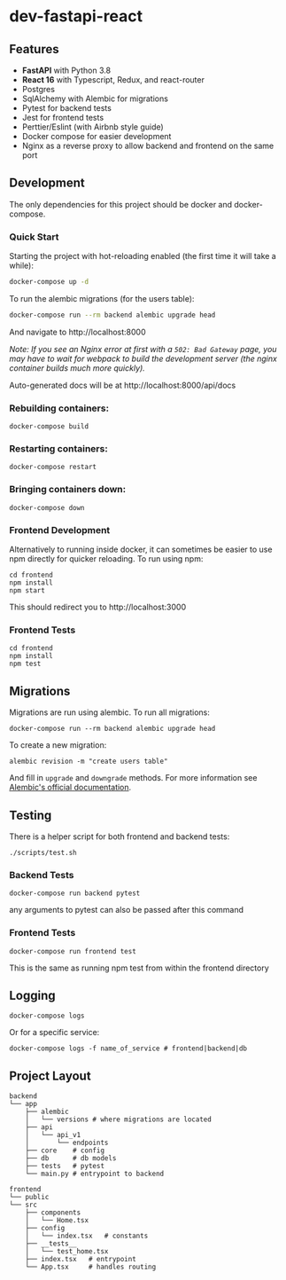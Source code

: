 # dev-fastapi-react

## Features

- **FastAPI** with Python 3.8
- **React 16** with Typescript, Redux, and react-router
- Postgres
- SqlAlchemy with Alembic for migrations
- Pytest for backend tests
- Jest for frontend tests
- Perttier/Eslint (with Airbnb style guide)
- Docker compose for easier development
- Nginx as a reverse proxy to allow backend and frontend on the same port

## Development

The only dependencies for this project should be docker and docker-compose.

### Quick Start

Starting the project with hot-reloading enabled
(the first time it will take a while):

```bash
docker-compose up -d
```

To run the alembic migrations (for the users table):

```bash
docker-compose run --rm backend alembic upgrade head
```

And navigate to http://localhost:8000

_Note: If you see an Nginx error at first with a `502: Bad Gateway` page, you may have to wait for webpack to build the development server (the nginx container builds much more quickly)._

Auto-generated docs will be at
http://localhost:8000/api/docs

### Rebuilding containers:

```
docker-compose build
```

### Restarting containers:

```
docker-compose restart
```

### Bringing containers down:

```
docker-compose down
```

### Frontend Development

Alternatively to running inside docker, it can sometimes be easier
to use npm directly for quicker reloading. To run using npm:

```
cd frontend
npm install
npm start
```

This should redirect you to http://localhost:3000

### Frontend Tests

```
cd frontend
npm install
npm test
```

## Migrations

Migrations are run using alembic. To run all migrations:

```
docker-compose run --rm backend alembic upgrade head
```

To create a new migration:

```
alembic revision -m "create users table"
```

And fill in `upgrade` and `downgrade` methods. For more information see
[Alembic's official documentation](https://alembic.sqlalchemy.org/en/latest/tutorial.html#create-a-migration-script).

## Testing

There is a helper script for both frontend and backend tests:

```
./scripts/test.sh
```

### Backend Tests

```
docker-compose run backend pytest
```

any arguments to pytest can also be passed after this command

### Frontend Tests

```
docker-compose run frontend test
```

This is the same as running npm test from within the frontend directory

## Logging

```
docker-compose logs
```

Or for a specific service:

```
docker-compose logs -f name_of_service # frontend|backend|db
```

## Project Layout

```
backend
└── app
    ├── alembic
    │   └── versions # where migrations are located
    ├── api
    │   └── api_v1
    │       └── endpoints
    ├── core    # config
    ├── db      # db models
    ├── tests   # pytest
    └── main.py # entrypoint to backend

frontend
└── public
└── src
    ├── components
    │   └── Home.tsx
    ├── config
    │   └── index.tsx   # constants
    ├── __tests__
    │   └── test_home.tsx
    ├── index.tsx   # entrypoint
    └── App.tsx     # handles routing
```
